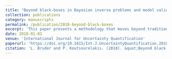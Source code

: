```yaml
---
title: "Beyond black-boxes in Bayesian inverse problems and model validation: Applications in solid mechanics of elastography"
collection: publications
category: manuscripts
permalink: /publication/2018-beyond-black-boxes
excerpt: 'This paper presents a methodology that moves beyond traditional black-box approaches in Bayesian inverse problems and model validation, with specific applications in the solid mechanics of elastography.'
date: 2018-01-01
venue: 'International Journal for Uncertainty Quantification'
paperurl: 'https://doi.org/10.1615/Int.J.UncertaintyQuantification.2018022171'
citation: 'L. Bruder and P. Koutsourelakis. (2018). &quot;Beyond black-boxes in Bayesian inverse problems and model validation: Applications in solid mechanics of elastography.&quot; <i>International Journal for Uncertainty Quantification</i>, 8(5), 447–482.'
---
```



